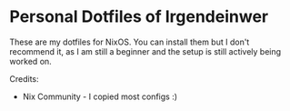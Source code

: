 # Personal Dotfiles of Irgendeinwer

These are my dotfiles for NixOS. You can install them but I don't recommend it, as I am still a beginner and the setup is still actively being worked on.

Credits:

 - Nix Community - I copied most configs :)
